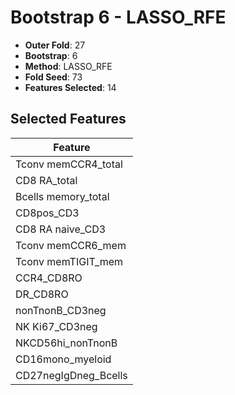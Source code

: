 # Bootstrap 6 - LASSO_RFE

- **Outer Fold**: 27
- **Bootstrap**: 6
- **Method**: LASSO_RFE
- **Fold Seed**: 73
- **Features Selected**: 14

## Selected Features

| Feature |
|---------|
| Tconv memCCR4_total |
| CD8 RA_total |
| Bcells memory_total |
| CD8pos_CD3 |
| CD8 RA naive_CD3 |
| Tconv memCCR6_mem |
| Tconv memTIGIT_mem |
| CCR4_CD8RO |
| DR_CD8RO |
| nonTnonB_CD3neg |
| NK Ki67_CD3neg |
| NKCD56hi_nonTnonB |
| CD16mono_myeloid |
| CD27negIgDneg_Bcells |
